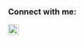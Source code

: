 

### Connect with me:

[<img align="left" alt="MoAdel | email" width="22px" src="https://cdn.jsdelivr.net/npm/simple-icons@v3/icons/gmail.svg" />](mailto:mahmd.3adel@gmail.com)

